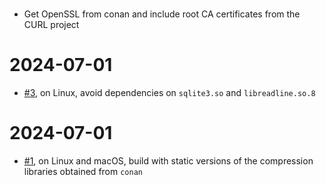 #

- Get OpenSSL from conan and include root CA certificates from the CURL project

# 2024-07-01

- [#3](https://github.com/mmomtchev/static-portable-python/issues/3), on Linux, avoid dependencies on `sqlite3.so` and `libreadline.so.8`

# 2024-07-01

- [#1](https://github.com/mmomtchev/static-portable-python/pull/1), on Linux and macOS, build with static versions of the compression libraries obtained from `conan`
